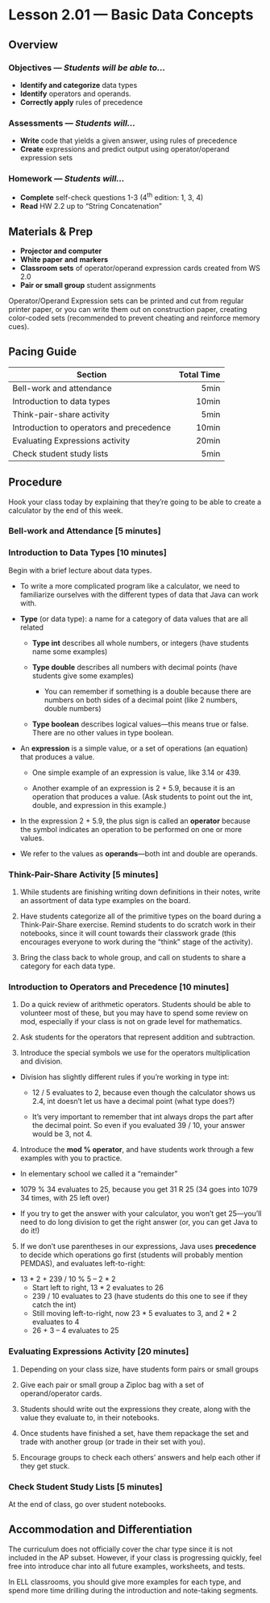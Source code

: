 Lesson 2.01 — Basic Data Concepts
====================================================================================================

Overview
--------
### Objectives — _Students will be able to…_
  - **Identify and categorize** data types
  - **Identify** operators and operands.
  - **Correctly apply** rules of precedence

### Assessments — _Students will…_
  - **Write** code that yields a given answer, using rules of precedence
  - **Create** expressions and predict output using operator/operand expression sets

### Homework — _Students will…_
  - **Complete** self-check questions 1-3 (4<sup>th</sup> edition: 1, 3, 4)
  - **Read** HW 2.2 up to “String Concatenation”


Materials & Prep
----------------
- **Projector and computer**
- **White paper** **and** **markers**
- **Classroom sets** of operator/operand expression cards created from WS 2.0
- **Pair or small group** student assignments

Operator/Operand Expression sets can be printed and cut from regular printer paper, or you can write
them out on construction paper, creating color-coded sets (recommended to prevent cheating and
reinforce memory cues).


Pacing Guide
------------
| Section                                  | Total Time |
|------------------------------------------|-----------:|
| Bell-work and attendance                 |       5min |
| Introduction to data types               |      10min |
| Think-pair-share activity                |       5min |
| Introduction to operators and precedence |      10min |
| Evaluating Expressions activity          |      20min |
| Check student study lists                |       5min |


Procedure
---------
Hook your class today by explaining that they’re going to be able to create a calculator by the end
of this week.

### Bell-work and Attendance \[5 minutes\]

### Introduction to Data Types \[10 minutes\]

Begin with a brief lecture about data types.

- To write a more complicated program like a calculator, we need to familiarize ourselves with the
  different types of data that Java can work with.

- **Type** (or data type): a name for a category of data values that are all related

    - **Type int** describes all whole numbers, or integers (have students name some examples)

    - **Type double** describes all numbers with decimal points (have students give some examples)

      - You can remember if something is a double because there are numbers on both sides of a
        decimal point (like 2 numbers, double numbers)

    - **Type boolean** describes logical values—this means true or false. There are no other
      values in type boolean.

- An **expression** is a simple value, or a set of operations (an equation) that produces a
  value.

  - One simple example of an expression is value, like 3.14 or 439.

  - Another example of an expression is 2 + 5.9, because it is an operation that produces a
    value. (Ask students to point out the int, double, and expression in this example.)

- In the expression 2 + 5.9, the plus sign is called an **operator** because the symbol indicates
  an operation to be performed on one or more values.

- We refer to the values as **operands**—both int and double are operands.

### Think-Pair-Share Activity \[5 minutes\]

1. While students are finishing writing down definitions in their notes, write an assortment of data
  type examples on the board.

2. Have students categorize all of the primitive types on the board during a Think-Pair-Share
  exercise. Remind students to do scratch work in their notebooks, since it will count towards their
  classwork grade (this encourages everyone to work during the “think” stage of the activity).

3. Bring the class back to whole group, and call on students to share a category for each data type.

### Introduction to Operators and Precedence \[10 minutes\]

1. Do a quick review of arithmetic operators. Students should be able to volunteer most of these,
  but you may have to spend some review on mod, especially if your class is not on grade level for
  mathematics.

2. Ask students for the operators that represent addition and subtraction.

3. Introduce the special symbols we use for the operators multiplication and division.

  - Division has slightly different rules if you’re working in type int:

    - 12 / 5 evaluates to 2, because even though the calculator shows us 2.4, int doesn’t let us
      have a decimal point (what type does?)

    - It’s very important to remember that int always drops the part after the decimal point. So
      even if you evaluated 39 / 10, your answer would be 3, not 4.

4. Introduce the **mod % operator**, and have students work through a few examples with you to
  practice.

  - In elementary school we called it a “remainder”

  - 1079 % 34 evaluates to 25, because you get 31 R 25 (34 goes into 1079 34 times, with 25 left
    over)

  - If you try to get the answer with your calculator, you won’t get 25—you’ll need to do long
    division to get the right answer (or, you can get Java to do it!)

5. If we don’t use parentheses in our expressions, Java uses **precedence** to decide which
  operations go first (students will probably mention PEMDAS), and evaluates left-to-right:

  - 13 \* 2 + 239 / 10 % 5 – 2 \* 2
      - Start left to right, 13 \* 2 evaluates to 26
      - 239 / 10 evaluates to 23 (have students do this one to see if they catch the int)
      - Still moving left-to-right, now 23 \* 5 evaluates to 3, and 2 \* 2 evaluates to 4
      - 26 + 3 – 4 evaluates to 25

### Evaluating Expressions Activity \[20 minutes\]

1. Depending on your class size, have students form pairs or small groups

2. Give each pair or small group a Ziploc bag with a set of operand/operator cards.

3. Students should write out the expressions they create, along with the value they evaluate to, in
  their notebooks.

4. Once students have finished a set, have them repackage the set and trade with another group (or
  trade in their set with you).

5. Encourage groups to check each others’ answers and help each other if they get stuck.

### Check Student Study Lists \[5 minutes\]

At the end of class, go over student notebooks.


Accommodation and Differentiation
---------------------------------
The curriculum does not officially cover the char type since it is not included in the AP subset.
However, if your class is progressing quickly, feel free into introduce char into all future
examples, worksheets, and tests.

In ELL classrooms, you should give more examples for each type, and spend more time drilling during
the introduction and note-taking segments.
